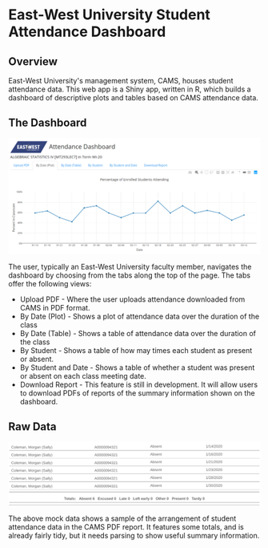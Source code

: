 # East-West University Student Attendance Dashboard

## Overview

East-West University's management system, CAMS, houses student attendance data.  This web app is a Shiny app, written in R, which builds a dashboard of descriptive plots and tables based on CAMS attendance data.



## The Dashboard

![Plot of mock data](./www/mock_plot.png)

The user, typically an East-West University faculty member, navigates the dashboard by choosing from the tabs along the top of the page.  The tabs offer the following views:

* Upload PDF - Where the user uploads attendance downloaded from CAMS in PDF format.
* By Date (Plot) - Shows a plot of attendance data over the duration of the class
* By Date (Table) - Shows a table of attendance data over the duration of the class
* By Student - Shows a table of how may times each student as present or absent.
* By Student and Date - Shows a table of whether a student was present or absent on each class meeting date.
* Download Report - This feature is still in development.  It will allow users to download PDFs of reports of the summary information shown on the dashboard.

## Raw Data

![](./www/mock_sample.png)

The above mock data shows a sample of the arrangement of student attendance data in the CAMS PDF report.  It features some totals, and is already fairly tidy, but it needs parsing to show useful summary information.